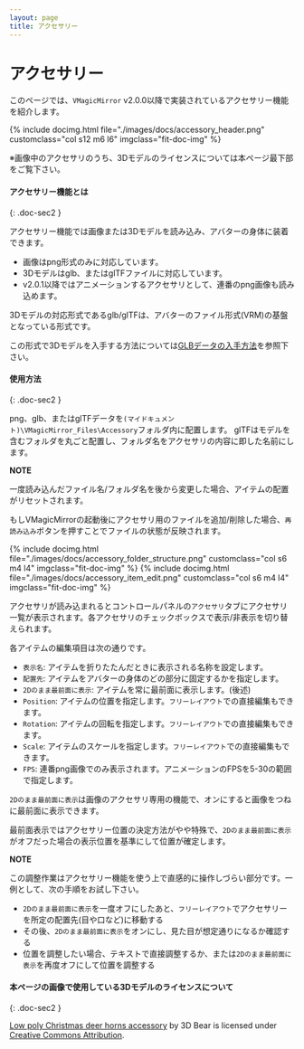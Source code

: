 ```yaml
---
layout: page
title: アクセサリー
---
```


# アクセサリー

このページでは、`VMagicMirror` v2.0.0以降で実装されているアクセサリー機能を紹介します。

<div class="row">
{% include docimg.html file="./images/docs/accessory_header.png" customclass="col s12 m6 l6" imgclass="fit-doc-img" %}
</div>

※画像中のアクセサリのうち、3Dモデルのライセンスについては本ページ最下部をご覧下さい。

#### アクセサリー機能とは
{: .doc-sec2 }

アクセサリー機能では画像または3Dモデルを読み込み、アバターの身体に装着できます。

<div class="doc-ul" markdown="1">

- 画像はpng形式のみに対応しています。
- 3Dモデルはglb、またはglTFファイルに対応しています。
- v2.0.1以降ではアニメーションするアクセサリとして、連番のpng画像も読み込めます。

</div>

3Dモデルの対応形式であるglb/glTFは、アバターのファイル形式(VRM)の基盤となっている形式です。

この形式で3Dモデルを入手する方法については[GLBデータの入手方法](../../tips/get_glb_data)を参照下さい。


#### 使用方法
{: .doc-sec2 }

png、glb、またはglTFデータを`(マイドキュメント)\VMagicMirror_Files\Accessory`フォルダ内に配置します。
glTFはモデルを含むフォルダを丸ごと配置し、フォルダ名をアクセサリの内容に即した名前にします。

<div class="note-area" markdown="1">

**NOTE**

一度読み込んだファイル名/フォルダ名を後から変更した場合、アイテムの配置がリセットされます。

</div>

もしVMagicMirrorの起動後にアクセサリ用のファイルを追加/削除した場合、`再読み込み`ボタンを押すことでファイルの状態が反映されます。

<div class="row">
{% include docimg.html file="./images/docs/accessory_folder_structure.png" customclass="col s6 m4 l4" imgclass="fit-doc-img" %}
{% include docimg.html file="./images/docs/accessory_item_edit.png" customclass="col s6 m4 l4" imgclass="fit-doc-img" %}
</div>


アクセサリが読み込まれるとコントロールパネルの`アクセサリ`タブにアクセサリ一覧が表示されます。各アクセサリのチェックボックスで表示/非表示を切り替えられます。

各アイテムの編集項目は次の通りです。

<div class="doc-ul" markdown="1">

- `表示名`: アイテムを折りたたんだときに表示される名称を設定します。
- `配置先`: アイテムをアバターの身体のどの部分に固定するかを指定します。
- `2Dのまま最前面に表示`: アイテムを常に最前面に表示します。(後述)
- `Position`: アイテムの位置を指定します。`フリーレイアウト`での直接編集もできます。
- `Rotation`: アイテムの回転を指定します。`フリーレイアウト`での直接編集もできます。
- `Scale`: アイテムのスケールを指定します。`フリーレイアウト`での直接編集もできます。
- `FPS`: 連番png画像でのみ表示されます。アニメーションのFPSを5-30の範囲で指定します。

</div>

`2Dのまま最前面に表示`は画像のアクセサリ専用の機能で、オンにすると画像をつねに最前面に表示できます。

最前面表示ではアクセサリー位置の決定方法がやや特殊で、`2Dのまま最前面に表示`がオフだった場合の表示位置を基準にして位置が確定します。

<div class="note-area" markdown="1">

**NOTE**

この調整作業はアクセサリー機能を使う上で直感的に操作しづらい部分です。一例として、次の手順をお試し下さい。

<div class="doc-ul" markdown="1">

- `2Dのまま最前面に表示`を一度オフにしたあと、`フリーレイアウト`でアクセサリーを所定の配置先(目や口など)に移動する
- その後、`2Dのまま最前面に表示`をオンにし、見た目が想定通りになるか確認する
- 位置を調整したい場合、テキストで直接調整するか、または`2Dのまま最前面に表示`を再度オフにして位置を調整する

</div>

</div>

#### 本ページの画像で使用している3Dモデルのライセンスについて
{: .doc-sec2 }

[Low poly Christmas deer horns accessory](https://sketchfab.com/3d-models/low-poly-christmas-deer-horns-accessory-5e5d4500345445cfa5dc7848ebd278ba) by 3D Bear is licensed under [Creative Commons Attribution](http://creativecommons.org/licenses/by/4.0/).
